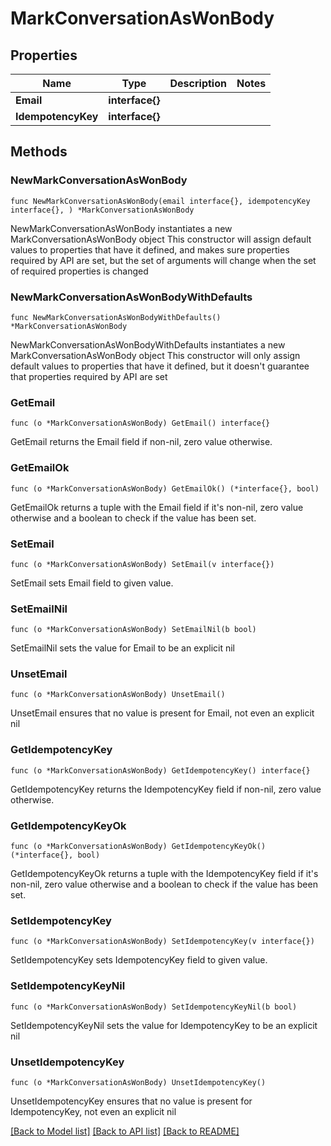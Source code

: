 # MarkConversationAsWonBody

## Properties

Name | Type | Description | Notes
------------ | ------------- | ------------- | -------------
**Email** | **interface{}** |  | 
**IdempotencyKey** | **interface{}** |  | 

## Methods

### NewMarkConversationAsWonBody

`func NewMarkConversationAsWonBody(email interface{}, idempotencyKey interface{}, ) *MarkConversationAsWonBody`

NewMarkConversationAsWonBody instantiates a new MarkConversationAsWonBody object
This constructor will assign default values to properties that have it defined,
and makes sure properties required by API are set, but the set of arguments
will change when the set of required properties is changed

### NewMarkConversationAsWonBodyWithDefaults

`func NewMarkConversationAsWonBodyWithDefaults() *MarkConversationAsWonBody`

NewMarkConversationAsWonBodyWithDefaults instantiates a new MarkConversationAsWonBody object
This constructor will only assign default values to properties that have it defined,
but it doesn't guarantee that properties required by API are set

### GetEmail

`func (o *MarkConversationAsWonBody) GetEmail() interface{}`

GetEmail returns the Email field if non-nil, zero value otherwise.

### GetEmailOk

`func (o *MarkConversationAsWonBody) GetEmailOk() (*interface{}, bool)`

GetEmailOk returns a tuple with the Email field if it's non-nil, zero value otherwise
and a boolean to check if the value has been set.

### SetEmail

`func (o *MarkConversationAsWonBody) SetEmail(v interface{})`

SetEmail sets Email field to given value.


### SetEmailNil

`func (o *MarkConversationAsWonBody) SetEmailNil(b bool)`

 SetEmailNil sets the value for Email to be an explicit nil

### UnsetEmail
`func (o *MarkConversationAsWonBody) UnsetEmail()`

UnsetEmail ensures that no value is present for Email, not even an explicit nil
### GetIdempotencyKey

`func (o *MarkConversationAsWonBody) GetIdempotencyKey() interface{}`

GetIdempotencyKey returns the IdempotencyKey field if non-nil, zero value otherwise.

### GetIdempotencyKeyOk

`func (o *MarkConversationAsWonBody) GetIdempotencyKeyOk() (*interface{}, bool)`

GetIdempotencyKeyOk returns a tuple with the IdempotencyKey field if it's non-nil, zero value otherwise
and a boolean to check if the value has been set.

### SetIdempotencyKey

`func (o *MarkConversationAsWonBody) SetIdempotencyKey(v interface{})`

SetIdempotencyKey sets IdempotencyKey field to given value.


### SetIdempotencyKeyNil

`func (o *MarkConversationAsWonBody) SetIdempotencyKeyNil(b bool)`

 SetIdempotencyKeyNil sets the value for IdempotencyKey to be an explicit nil

### UnsetIdempotencyKey
`func (o *MarkConversationAsWonBody) UnsetIdempotencyKey()`

UnsetIdempotencyKey ensures that no value is present for IdempotencyKey, not even an explicit nil

[[Back to Model list]](../README.md#documentation-for-models) [[Back to API list]](../README.md#documentation-for-api-endpoints) [[Back to README]](../README.md)


